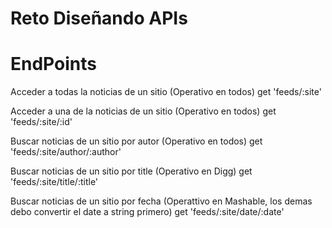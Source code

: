 # Reto Diseñando APIs

# EndPoints

Acceder a todas la noticias de un sitio (Operativo en todos)
get 'feeds/:site'

Acceder a una de la noticias de un sitio (Operativo en todos)
get 'feeds/:site/:id' 

Buscar noticias de un sitio por autor (Operativo en todos)
  get 'feeds/:site/author/:author'

Buscar noticias de un sitio por title (Operativo en Digg)
get 'feeds/:site/title/:title'

Buscar noticias de un sitio por fecha (Operattivo en Mashable, los demas debo convertir el date a string primero)
get 'feeds/:site/date/:date'